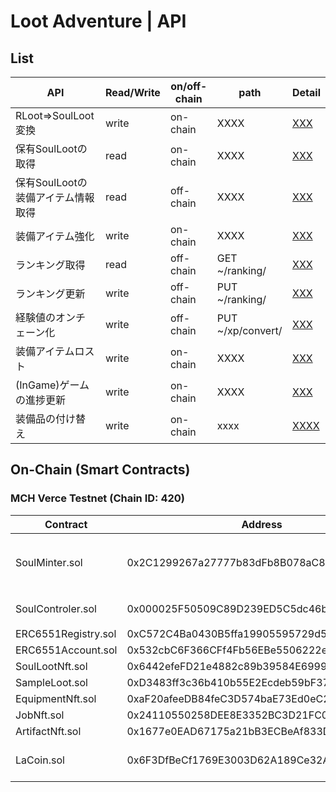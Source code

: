 # Loot Adventure | API

## List
API|Read/Write|on/off-chain|path|Detail
----|-----|-----|-----|-----
RLoot=>SoulLoot変換|write|on-chain|XXXX|[XXX]()
保有SoulLootの取得|read|on-chain|XXXX|[XXX]()
保有SoulLootの装備アイテム情報取得|read|off-chain|XXXX|[XXX]()
装備アイテム強化|write|on-chain|XXXX|[XXX]()
ランキング取得|read|off-chain|GET ~/ranking/|[XXX]()
ランキング更新|write|off-chain|PUT ~/ranking/|[XXX]()
経験値のオンチェーン化|write|off-chain|PUT ~/xp/convert/|[XXX]()
装備アイテムロスト|write|on-chain|XXXX|[XXX]()
(InGame)ゲームの進捗更新|write|on-chain|XXXX|[XXX]()
装備品の付け替え|write|on-chain|xxxx|[XXXX]()

## On-Chain (Smart Contracts)
### MCH Verce Testnet (Chain ID: 420)
Contract | Address | Abstarct 
----|-----|-----
SoulMinter.sol|0x2C1299267a27777b83dFb8B078aC8db809C45691|sLoot, Coin(ERC20), 各NFTのmintを行う
SoulControler.sol|0x000025F50509C89D239ED5C5dc46b134E21Fec2f|Equipmentの着脱を行う
ERC6551Registry.sol|0xC572C4Ba0430B5ffa19905595729d57367C2ADB0|XXX
ERC6551Account.sol |0x532cbC6F366CFf4Fb56EBe5506222e4F1dAFeD7e|XXX
SoulLootNft.sol    |0x6442efeFD21e4882c89b39584E699966eC2B2FeE|XXX
SampleLoot.sol     |0xD3483ff3c36b410b55E2Ecdeb59bF37505f995E1|XXX
EquipmentNft.sol   |0xaF20afeeDB84feC3D574baE73Ed0eC2DF13576B0|ERC1155
JobNft.sol         |0x24110550258DEE8E3352BC3D21FC00e3f1d02F05|xx
ArtifactNft.sol    |0x1677e0EAD67175a21bB3ECBeAf833DE77F8c0693|xx
LaCoin.sol         |0x6F3DfBeCf1769E3003D62A189Ce32A9A70160baB|XP Token used for level up(ERC20)

